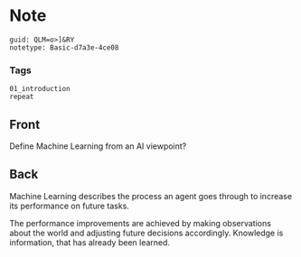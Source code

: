 # Note
```
guid: QLM=o>]&RY
notetype: Basic-d7a3e-4ce08
```

### Tags
```
01_introduction
repeat
```

## Front
Define Machine Learning from an AI viewpoint?

## Back
Machine Learning describes the process an agent goes through to
increase its performance on future tasks.
<div>
  The performance improvements are achieved by making observations
  about the world and adjusting future decisions accordingly.
  Knowledge is information, that has already been learned.
</div>
